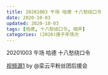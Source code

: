 ```yaml
---
title: 20201003 午场 哈德 十八愁绕口令 
date: 2020-10-03
updated: 2020-10-03
tags: [哈德, 十八愁绕口令, 相声]
categories: (2020)庚子年场次
---
```

20201003 午场 哈德 十八愁绕口令 



[视频源1](https://weibo.com/6574451359/JnulC4br5) by @栾云平粉丝团后援会